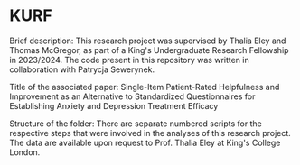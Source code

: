 # KURF
Brief description: 
This research project was supervised by Thalia Eley and Thomas McGregor, as part of a King's Undergraduate Research Fellowship in 2023/2024. The code present in this repository was written in collaboration with Patrycja Sewerynek.

Title of the associated paper: 
Single-Item Patient-Rated Helpfulness and Improvement as an Alternative to Standardized Questionnaires for Establishing Anxiety and Depression Treatment Efficacy

Structure of the folder: 
There are separate numbered scripts for the respective steps that were involved in the analyses of this research project. The data are available upon request to Prof. Thalia Eley at King's College London. 



